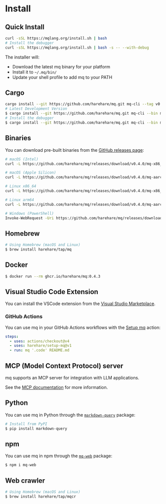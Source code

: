 # Install

## Quick Install

```bash
curl -sSL https://mqlang.org/install.sh | bash
# Install the debugger
curl -sSL https://mqlang.org/install.sh | bash -s -- --with-debug
```

The installer will:
- Download the latest mq binary for your platform
- Install it to `~/.mq/bin/`
- Update your shell profile to add mq to your PATH

## Cargo

```sh
cargo install --git https://github.com/harehare/mq.git mq-cli --tag v0.4.3
# Latest Development Version
$ cargo install --git https://github.com/harehare/mq.git mq-cli --bin mq
# Install the debugger
$ cargo install --git https://github.com/harehare/mq.git mq-cli --bin mq-dbg --features="debugger"
```

## Binaries

You can download pre-built binaries from the [GitHub releases page](https://github.com/harehare/mq/releases):

```sh
# macOS (Intel)
curl -L https://github.com/harehare/mq/releases/download/v0.4.0/mq-x86_64-apple-darwin -o /usr/local/bin/mq && chmod +x /usr/local/bin/mq

# macOS (Apple Silicon)
curl -L https://github.com/harehare/mq/releases/download/v0.4.0/mq-aarch64-apple-darwin -o /usr/local/bin/mq && chmod +x /usr/local/bin/mq

# Linux x86_64
curl -L https://github.com/harehare/mq/releases/download/v0.4.0/mq-x86_64-unknown-linux-gnu -o /usr/local/bin/mq && chmod +x /usr/local/bin/mq

# Linux arm64
curl -L https://github.com/harehare/mq/releases/download/v0.4.0/mq-aarch64-unknown-linux-gnu -o /usr/local/bin/mq && chmod +x /usr/local/bin/mq

# Windows (PowerShell)
Invoke-WebRequest -Uri https://github.com/harehare/mq/releases/download/v0.4.0/mq-x86_64-pc-windows-msvc.exe -OutFile "$env:USERPROFILE\bin\mq.exe"
```

## Homebrew

```sh
# Using Homebrew (macOS and Linux)
$ brew install harehare/tap/mq
```

## Docker

```sh
$ docker run --rm ghcr.io/harehare/mq:0.4.3
```

## Visual Studio Code Extension

You can install the VSCode extension from the [Visual Studio Marketplace](https://marketplace.visualstudio.com/items?itemName=harehare.vscode-mq).

### GitHub Actions

You can use mq in your GitHub Actions workflows with the [Setup mq](https://github.com/marketplace/actions/setup-mq) action:

```yaml
steps:
  - uses: actions/checkout@v4
  - uses: harehare/setup-mq@v1
  - run: mq '.code' README.md
```

## MCP (Model Context Protocol) server

mq supports an MCP server for integration with LLM applications.

See the [MCP documentation](https://github.com/harehare/mq/blob/main/crates/mq-mcp/README.md) for more information.

## Python

You can use mq in Python through the [`markdown-query`](https://pypi.org/project/markdown-query/) package:

```sh
# Install from PyPI
$ pip install markdown-query
```

## npm

You can use mq in npm through the [`mq-web`](https://www.npmjs.com/package/mq-web) package:

```sh
$ npm i mq-web
```

## Web crawler

```sh
# Using Homebrew (macOS and Linux)
$ brew install harehare/tap/mqcr
```
